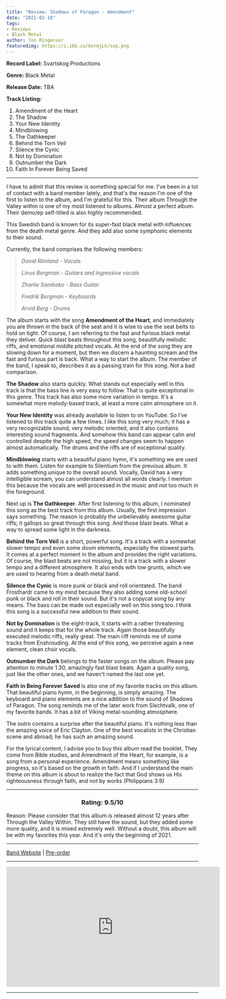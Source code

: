 ```yaml
---
title: "Review: Shadows of Paragon - Amendment"
date: "2021-02-18"
tags:
- Reviews
- Black Metal
author: Ton Ringenier  
featuredimg: https://i.ibb.co/6nrmjLk/sop.png
---
```


**Record Label:** Svartskog Productions

**Genre:** Black Metal

**Release Date:** TBA

**Track Listing:**

1. Amendment of the Heart
2. The Shadow
3.  Your New Identity
4. Mindblowing
5. The Oathkeeper
6. Behind the Torn Veil
7. Silence the Cynic
8. Not by Domination
9. Outnumber the Dark
10. Faith In Forever Being Saved

<hr>
I have to admit that this review is something special for me. I've been in a lot of contact with a band member lately, and that's the reason I'm one of the first to listen to the album, and I'm grateful for this. Their album Through the Valley within is one of my most listened to albums. Almost a perfect album. Their demo/ep self-titled is also highly recommended.

This Swedish band is known for its super-fast black metal with influences from the death metal genre. And they add also some symphonic elements to their sound. 

Currently, the band comprises the following members:

> *David Rönland - Vocals*
>
> *Linus Bergman - Guitars and ingressive vocals*
>
> *Zharlie Sambeko - Bass Guitar*
>
> *Fredrik Bergman - Keyboards*
>
> *Arvid Berg - Drums*

The album starts with the song **Amendment of the Heart**, and immediately you are thrown in the back of the seat and it is wise to use the seat belts to hold on tight. Of course, I am referring to the fast and furious black metal they deliver. Quick blast beats throughout this song, beautifully melodic riffs, and emotional middle pitched vocals. At the end of the song they are slowing down for a moment, but then we discern a haunting scream and the fast and furious part is back. What a way to start the album. The member of the band, I speak to, describes it as a passing train for this song. Not a bad comparison.

**The Shadow** also starts quickly. What stands out especially well in this track is that the bass line is very easy to follow. That is quite exceptional in this genre. This track has also some more variation in tempo. It's a somewhat more melody-based track, at least a more calm atmosphere on it.

 **Your New Identity** was already available to listen to on YouTube. So I've listened to this track quite a few times. I like this song very much; it has a very recognizable sound, very melodic oriented, and it also contains interesting sound fragments. And somehow this band can appear calm and controlled despite the high speed, the speed changes seem to happen almost automatically. The drums and the riffs are of exceptional quality. 

**Mindblowing** starts with a beautiful piano hymn, it's something we are used to with them. Listen for example to Silentium from the previous album. It adds something unique to the overall sound. Vocally, David has a very intelligible scream, you can understand almost all words clearly. I mention this because the vocals are well processed in the music and not too much in the foreground.

Next up is **The Oathkeeper**. After first listening to this album, I nominated this song as the best track from this album. Usually, the first impression says something. The reason is probably the unbelievably awesome guitar riffs; it gallops so great through this song. And those blast beats. What a way to spread some light in the darkness. 

**Behind the Torn Veil** is a short, powerful song. It's a track with a somewhat slower tempo and even some doom elements, especially the slowest parts. It comes at a perfect moment in the album and provides the right variations. Of course, the blast beats are not missing, but it is a track with a slower tempo and a different atmosphere. It also ends with low grunts, which we are used to hearing from a death metal band.

**Silence the Cynic** is more punk or black and roll orientated. The band Frosthardr came to my mind because they also adding some old-school punk or black and roll in their sound. But it's not a copycat song by any means. The bass can be made out especially well on this song too. I think this song is a successful new addition to their sound.

**Not by Domination** is the eight-track, it starts with a rather threatening sound and it keeps that for the whole track. Again those beautifully executed melodic riffs, really great. The main riff reminds me of some tracks from Enshrouding. At the end of this song, we perceive again a new element, clean choir vocals.

**Outnumber the Dark** belongs to the faster songs on the album. Please pay attention to minute 1.30, amazingly fast blast beats. Again a quality song, just like the other ones, and we haven't named the last one yet.

**Faith in Being Forever Saved** is also one of my favorite tracks on this album. That beautiful piano hymn, in the beginning, is simply amazing. The keyboard and piano elements are a nice addition to the sound of Shadows of Paragon. The song reminds me of the later work from Slechtvalk, one of my favorite bands. It has a bit of Viking metal-sounding atmosphere. 

The outro contains a surprise after the beautiful piano. It's nothing less than the amazing voice of Eric Clayton. One of the best vocalists in the Christian scene and abroad; he has such an amazing sound.

For the lyrical content, I advise you to buy this album read the booklet. They come from Bible studies, and Amendment of the Heart, for example, is a song from a personal experience. Amendment means something like progress, so it's based on the growth in faith. And if I understand the main theme on this album is about to realize the fact that God shows us His righteousness through faith, and not by works (Philippians 3:9)

<hr>

<h3 style="text-align:center">Rating: 9.5/10</h3>



Reason: Please consider that this album is released almost 12 years after Through the Valley Within. They still have the sound, but they added some more quality, and it is mixed extremely well. Without a doubt, this album will be with my favorites this year. And it's only the beginning of 2021. 

<hr>


[Band Website](https://shadowsofparagon.com/) | [Pre-order](https://svartskog.se/)

<hr>

<div class="video-container"><iframe src="https://www.youtube.com/embed/zEvFSja__Ro" width="560" height="315" frameborder="0"></iframe></div>

<hr>